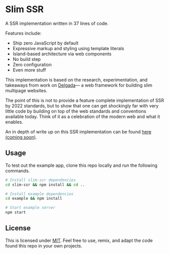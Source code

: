 # Slim SSR

A SSR implementation written in 37 lines of code.

Features include:

- Ship zero JavaScript by default
- Expressive markup and styling using template literals
- Island-based architecture via web components
- No build step
- Zero configuration
- Even more stuff

This implementation is based on the research, experimentation, and takeaways from work on [Delgada](https://delgada.dev)–– a web framework for building slim multipage websites.

The point of this is not to provide a feature complete implementation of SSR by 2022 standards, but to show that one can get shockingly far with very little code by building on top of the web standards and conventions available today. Think of it as a celebration of the modern web and what it enables.

An in depth of write up on this SSR implementation can be found [here (coming soon)](https://hawkticehurst.com/writing/a-ssr-framework-in-37-lines-of-code).

## Usage

To test out the example app, clone this repo locally and run the following commands.

```bash
# Install slim-ssr dependencies
cd slim-ssr && npm install && cd ..

# Install example dependencies
cd example && npm install

# Start example server
npm start
```

## License

This is licensed under [MIT](./LICENSE). Feel free to use, remix, and adapt the code found this repo in your own projects.
